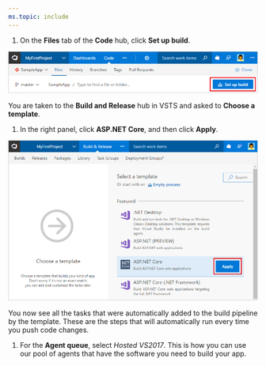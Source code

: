 ```yaml
---
ms.topic: include
---
```


1. On the **Files** tab of the **Code** hub, click **Set up build**.

 ![Screenshot showing button to set up build for a repository](_img/set-up-first-build-from-code-hub.png)

 You are taken to the **Build and Release** hub in VSTS and asked to **Choose a template**.

1. In the right panel, click **ASP.NET Core**, and then click **Apply**.

 ![Screenshot showing dotnet core template](../aspnet/_shared/_img/apply-aspnet-core-build-template.png)

 You now see all the tasks that were automatically added to the build pipeline by the template. These are the steps that will automatically run every time you push code changes.

1. For the **Agent queue**, select _Hosted VS2017_. This is how you can use our pool of agents that have the software you need to build your app.
